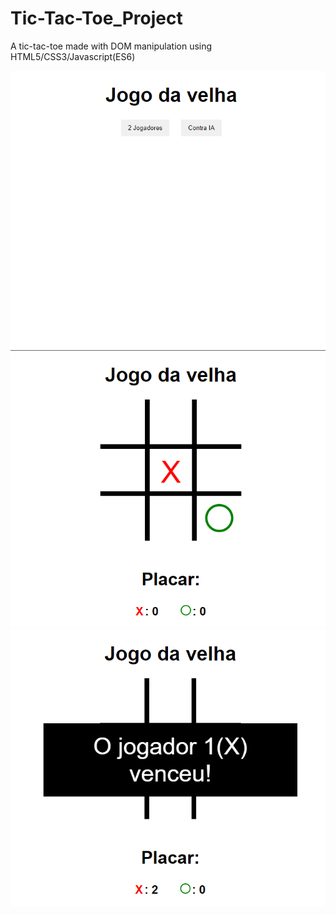 # Tic-Tac-Toe_Project
 A tic-tac-toe made with DOM manipulation using HTML5/CSS3/Javascript(ES6)

<img src="github-images/TicTacToe1.png"></img>
<img src="github-images/TicTacToe2.png"></img>
<img src="github-images/TicTacToe3.png"></img>
